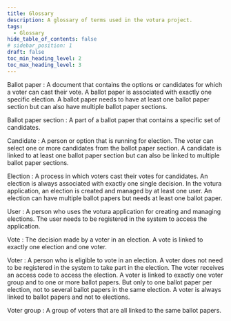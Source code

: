 ```yaml
---
title: Glossary
description: A glossary of terms used in the votura project.
tags:
  - Glossary
hide_table_of_contents: false
# sidebar_position: 1
draft: false
toc_min_heading_level: 2
toc_max_heading_level: 3
---
```


Ballot paper
: A document that contains the options or candidates for which a voter can cast their vote.
A ballot paper is associated with exactly one specific election.
A ballot paper needs to have at least one ballot paper section but can also have multiple ballot paper sections.

Ballot paper section
: A part of a ballot paper that contains a specific set of candidates.

Candidate
: A person or option that is running for election.
The voter can select one or more candidates from the ballot paper section.
A candidate is linked to at least one ballot paper section but can also be linked to multiple ballot paper sections.

Election
: A process in which voters cast their votes for candidates.
An election is always associated with exactly one single decision.
In the votura application, an election is created and managed by at least one user.
An election can have multiple ballot papers but needs at least one ballot paper.

User
: A person who uses the votura application for creating and managing elections.
The user needs to be registered in the system to access the application.

Vote
: The decision made by a voter in an election.
A vote is linked to exactly one election and one voter.

Voter
: A person who is eligible to vote in an election.
A voter does not need to be registered in the system to take part in the election.
The voter receives an access code to access the election.
A voter is linked to exactly one voter group and to one or more ballot papers.
But only to one ballot paper per election, not to several ballot papers in the same election.
A voter is always linked to ballot papers and not to elections.

Voter group
: A group of voters that are all linked to the same ballot papers.
